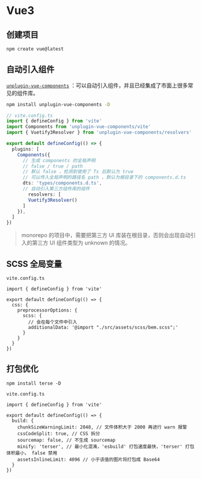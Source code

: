 # Vue3

## 创建项目

``` bash
npm create vue@latest
```



## 自动引入组件

[`unplugin-vue-components`](https://www.npmjs.com/package/unplugin-vue-components) ：可以自动引入组件，并且已经集成了市面上很多常见的组件库。

``` bash
npm install unplugin-vue-components -D

```

``` typescript
// vite.config.ts
import { defineConfig } from 'vite'
import Components from 'unplugin-vue-components/vite'
import { Vuetify3Resolver } from 'unplugin-vue-components/resolvers'

export default defineConfig(() => {
  plugins: [
    Components({
      // 生成 components 的全局声明
      // false / true / path
      // 默认 false ，检测到使用了 Ts 后默认为 true
      // 可以传入全局声明的路径名 path ，默认为根目录下的 components.d.ts
      dts: 'types/components.d.ts',
      // 自动引入第三方组件库的组件
    	resolvers: [
        Vuetify3Resolver()
      ]
    }),
  ]
})
```

> monorepo 的项目中，需要把第三方 UI 库装在根目录，否则会出现自动引入的第三方 UI 组件类型为 unknown 的情况。



## SCSS 全局变量

`vite.config.ts`

``` tsx
import { defineConfig } from 'vite'

export default defineConfig(() => {
  css: {
    preprocessorOptions: {
      scss: {
        // 会在每个文件中引入
        additionalData: '@import "./src/assets/scss/bem.scss";'
      }
    }
  }
})
```



## 打包优化

`npm install terse -D`

`vite.config.ts`

``` tsx
import { defineConfig } from 'vite'

export default defineConfig(() => {
  build: {
    chunkSizeWarningLimit: 2048, // 文件体积大于 2000 再进行 warn 报警
    cssCodeSplit: true, // CSS 拆分
    sourcemap: false, // 不生成 sourcemap
    minify: 'terser', // 最小化混淆，'esbuild' 打包速度最快，'terser' 打包体积最小， false 禁用
    assetsInlineLimit: 4096 // 小于该值的图片将打包成 Base64
  }
})

```

